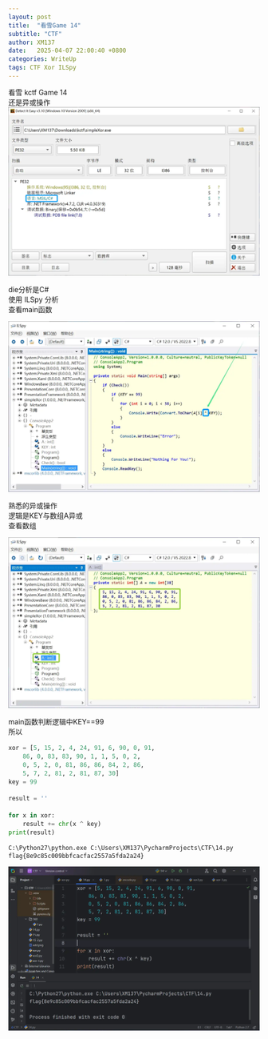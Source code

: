 ```yaml
---
layout: post
title:  "看雪Game 14"
subtitle: "CTF"
author: XM137
date:   2025-04-07 22:00:40 +0800
categories: WriteUp
tags: CTF Xor ILSpy
---
```


看雪 kctf Game 14<br>
还是异或操作
![](/assets/NetSec/20250407/die.png)

die分析是C#<br>
使用 ILSpy 分析<br>
查看main函数

![](/assets/NetSec/20250407/ILSpy.png)

熟悉的异或操作<br>
逻辑是KEY与数组A异或<br>
查看数组

![](/assets/NetSec/20250407/ILSpy-List.png)

main函数判断逻辑中KEY==99<br>
所以

```Python
xor = [5, 15, 2, 4, 24, 91, 6, 90, 0, 91,
	86, 0, 83, 83, 90, 1, 1, 5, 0, 2,
	0, 5, 2, 0, 81, 86, 86, 84, 2, 86,
	5, 7, 2, 81, 2, 81, 87, 30]
key = 99

result = ''

for x in xor:
    result += chr(x ^ key)
print(result)
```

```CLI
C:\Python27\python.exe C:\Users\XM137\PycharmProjects\CTF\14.py 
flag{8e9c85c009bbfcacfac2557a5fda2a24}
```

![](/assets/NetSec/20250407/14.png)